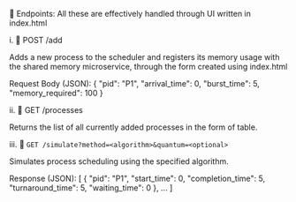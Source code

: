 🧩 Endpoints: All these are effectively handled through UI written in index.html

i. 📌 POST /add

Adds a new process to the scheduler and registers its memory usage with the shared memory microservice, through the form created using index.html

Request Body (JSON):
{
  "pid": "P1",
  "arrival_time": 0,
  "burst_time": 5,
  "memory_required": 100
}

ii. 📌 GET /processes

Returns the list of all currently added processes in the form of table.

iii. 📌 `GET /simulate?method=<algorithm>&quantum=<optional>`

Simulates process scheduling using the specified algorithm.

Response (JSON):
[
  {
    "pid": "P1",
    "start_time": 0,
    "completion_time": 5,
    "turnaround_time": 5,
    "waiting_time": 0
  },
  ...
]
